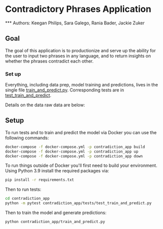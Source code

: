 # Contradictory Phrases Application
*** Authors: Keegan Philips, Sara Galego, Rania Bader, Jackie Zuker
## Goal
The goal of this application is to productionize and serve up the ability for the user to input two phrases in any language, and to return insights on whether the phrases contradict each other. 

### Set up
Everything, including data prep, model training and predictions, lives in the single file 
[train_and_predict.py](contradiction_app/train_and_predict.py). Corresponding tests are in 
[test_train_and_predict](contradiction_app/tests/test_train_and_predict.py).

Details on the data raw data are below:


## Setup
To run tests and to train and predict the model via Docker you can use the following commands: 
```bash
docker-compose -f docker-compose.yml -p contradiction_app build
docker-compose -f docker-compose.yml -p contradiction_app up
docker-compose -f docker-compose.yml -p contradiction_app down
```

To run things outside of Docker you'll first need to build your environment. Using Python 3.9 install the required packages
via:
```bash
pip install -r requirements.txt
```
Then to run tests:
```bash
cd contradiction_app
python -m pytest contradiction_app/tests/test_train_and_predict.py
```

Then to train the model and generate predictions:
```bash
python contradiction_app/train_and_predict.py
```

